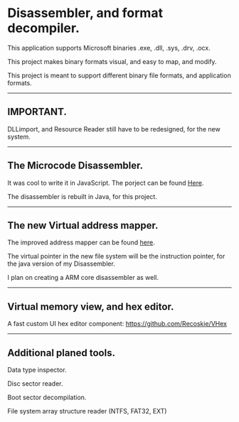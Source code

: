 Disassembler, and format decompiler.
=============================

This application supports Microsoft binaries .exe, .dll, .sys, .drv, .ocx.

This project makes binary formats visual, and easy to map, and modify.

This project is meant to support different binary file formats, and application formats.

------------------------------------------------------------
IMPORTANT.
------------------------------------------------------------

DLLimport, and Resource Reader still have to be redesigned, for the new system.

------------------------------------------------------------
The Microcode Disassembler.
------------------------------------------------------------

It was cool to write it in JavaScript. The porject can be found <a href="https://github.com/Recoskie/X86-64-CPU-Binary-Code-Disassembler-JS">Here</a>.

The disassembler is rebuilt in Java, for this project.

------------------------------------------------------------
The new Virtual address mapper.
------------------------------------------------------------

The improved address mapper can be found <a href="https://github.com/Recoskie/RandomAccessFileV">here</a>.

The virtual pointer in the new file system will be the instruction pointer, for the java version of my Disassembler.

I plan on creating a ARM core disassembler as well.

------------------------------------------------------------
Virtual memory view, and hex editor.
------------------------------------------------------------

A fast custom UI hex editor component: https://github.com/Recoskie/VHex

------------------------------------------------------------
Additional planed tools.
------------------------------------------------------------

Data type inspector.

Disc sector reader.

Boot sector decompilation.

File system array structure reader (NTFS, FAT32, EXT)
